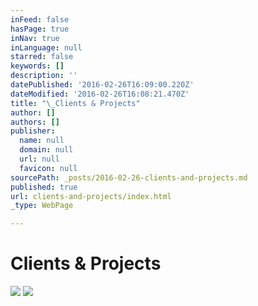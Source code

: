 ```yaml
---
inFeed: false
hasPage: true
inNav: true
inLanguage: null
starred: false
keywords: []
description: ''
datePublished: '2016-02-26T16:09:00.220Z'
dateModified: '2016-02-26T16:08:21.470Z'
title: "\_Clients & Projects"
author: []
authors: []
publisher:
  name: null
  domain: null
  url: null
  favicon: null
sourcePath: _posts/2016-02-26-clients-and-projects.md
published: true
url: clients-and-projects/index.html
_type: WebPage

---
```

# Clients & Projects
![](https://the-grid-user-content.s3-us-west-2.amazonaws.com/5a7aca18-b697-4924-98e0-ea931095fa1e.jpg)
![](https://the-grid-user-content.s3-us-west-2.amazonaws.com/1c6f9562-db5d-4a6b-a1f4-f70ba2b923a0.jpg)